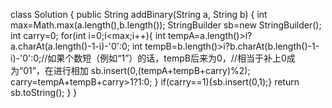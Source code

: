 class Solution {
    public String addBinary(String a, String b) {
            int max=Math.max(a.length(),b.length());
            StringBuilder sb=new StringBuilder();
            int carry=0;
            for(int i=0;i<max;i++){
             int tempA=a.length()>i?a.charAt(a.length()-1-i)-'0':0;
             int tempB=b.length()>i?b.charAt(b.length()-1-i)-'0':0;//如果个数短（例如“1”）的话，tempB后来为0，//相当于补上0成为“01”，在进行相加
                sb.insert(0,(tempA+tempB+carry)%2);
                carry=tempA+tempB+carry>1?1:0;
            }
        if(carry==1){sb.insert(0,1);}
        return sb.toString();
                }
    }